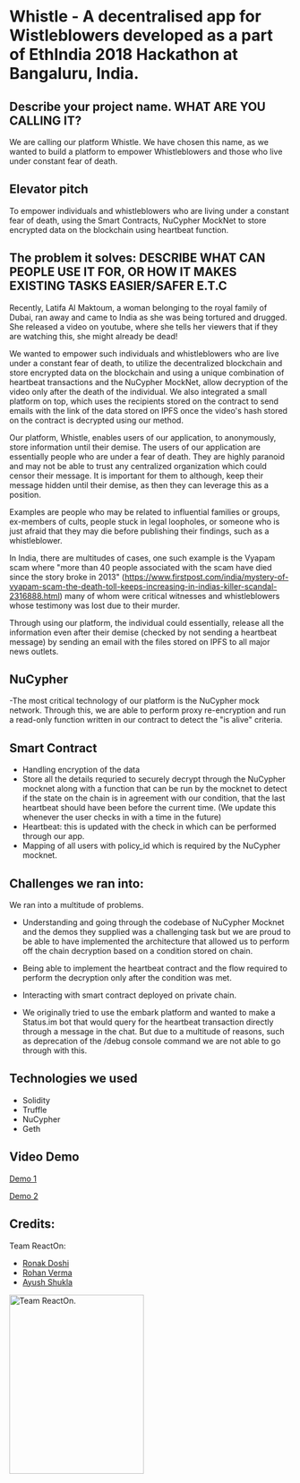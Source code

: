 # Whistle - A decentralised app for Wistleblowers developed as a part of EthIndia 2018 Hackathon at Bangaluru, India.

## Describe your project name. WHAT ARE YOU CALLING IT?

We are calling our platform Whistle. We have chosen this name, as we wanted to build a platform to empower Whistleblowers and those who live under constant fear of death.

## Elevator pitch

To empower individuals and whistleblowers who are living under a constant fear of death, using the Smart Contracts, NuCypher MockNet to store encrypted data on the blockchain using heartbeat function.

## The problem it solves: DESCRIBE WHAT CAN PEOPLE USE IT FOR, OR HOW IT MAKES EXISTING TASKS EASIER/SAFER E.T.C

Recently, Latifa Al Maktoum, a woman belonging to the royal family of Dubai, ran away and came to India as she was being tortured and drugged. She released a video on youtube, where she tells her viewers that if they are watching this, she might already be dead!

We wanted to empower such individuals and whistleblowers who are live under a constant fear of death, to utilize the decentralized blockchain and store encrypted data on the blockchain and using a unique combination of heartbeat transactions and the NuCypher MockNet, allow decryption of the video only after the death of the individual. We also integrated a small platform on top, which uses the recipients stored on the contract to send emails with the link of the data stored on IPFS once the video's hash stored on  the contract is decrypted using our method.

Our platform, Whistle, enables users of our application, to anonymously, store information until their demise. The users of our application are essentially people who are under a fear of death. They are highly paranoid and may not be able to trust any centralized organization which could censor their message. It is important for them to although, keep their message hidden until their demise, as then they can leverage this as a position. 

Examples are people who may be related to influential families or groups, ex-members of cults, people stuck in legal loopholes, or someone who is just afraid that they may die before publishing their findings, such as a whistleblower.

In India, there are multitudes of cases, one such example is the Vyapam scam where "more than 40 people associated with the scam have died since the story broke in 2013" (https://www.firstpost.com/india/mystery-of-vyapam-scam-the-death-toll-keeps-increasing-in-indias-killer-scandal-2316888.html) many of whom were critical witnesses and whistleblowers whose testimony was lost due to their murder.

Through using our platform, the individual could essentially, release all the information even after their demise (checked by not sending a heartbeat message) by sending an email with the files stored on IPFS to all major news outlets.

## NuCypher
-The most critical technology of our platform is the NuCypher mock network. Through this, we are able to perform proxy re-encryption and run a read-only function written in our contract to detect the "is alive" criteria. 

## Smart Contract
- Handling encryption of the data
- Store all the details requried to securely decrypt through the NuCypher mocknet along with a function that can be run by the mocknet to detect if the state on the chain is in agreement with our condition, that the last heartbeat should have been before the current time. (We update this whenever the user checks in with a time in the future)
- Heartbeat: this is updated with the check in which can be performed through our app. 
- Mapping of all users with policy_id which is required by the NuCypher mocknet.

## Challenges we ran into:

We ran into a multitude of problems.
- Understanding and going through the codebase of NuCypher Mocknet and the demos they supplied was a challenging task but we are proud to be able to have implemented the architecture that allowed us to perform off the chain decryption based on a condition stored on chain.

- Being able to implement the heartbeat contract and the flow required to perform the decryption only after the condition was met.

- Interacting with smart contract deployed on private chain.

- We originally tried to use the embark platform and wanted to make a Status.im bot that would query for the heartbeat transaction directly through a message in the chat. But due to a multitude of reasons, such as deprecation of the /debug console command we are not able to go through with this.

## Technologies we used

* Solidity
* Truffle
* NuCypher
* Geth

## Video Demo

[Demo 1](https://drive.google.com/open?id=1sHt_bx0jfDWAHcV7mNjLLCL75rm1X1iW)

[Demo 2](https://drive.google.com/open?id=1DQLfQbrORswS_4Vbm4HOIEQ6NuXloiHQ)

## Credits:

Team ReactOn:
* [Ronak Doshi](https://www.github.com/Ronak-59)
* [Rohan Verma](https://github.com/rhnvrm)
* [Ayush Shukla](https://github.com/MCD-50)

<img src="https://drive.google.com/uc?export=view&id=1gpghZFi8nQyyNPA2XsX4h2rlbuJSgVQD" style="width: 240px; height: 320px;" title="Team ReactOn." />


